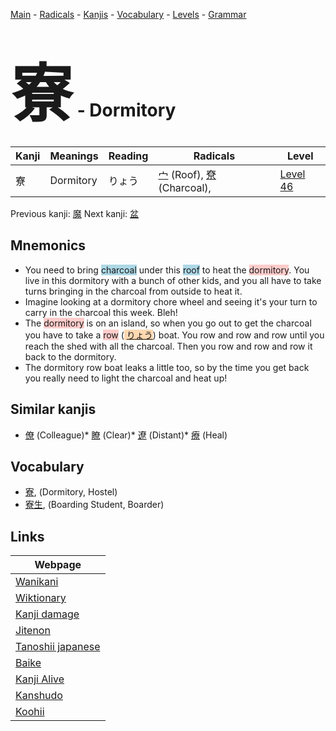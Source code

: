 <style> bigfont {font-size: 100px}</style>
[Main](../index.md) -
[Radicals](../radicals.md) -
[Kanjis](../kanjis.md) -
[Vocabulary](../vocabulary.md) -
[Levels](../levels.md) -
[Grammar](../grammar.md)
# <bigfont> 寮</bigfont> - Dormitory 

| Kanji | Meanings | Reading | Radicals | Level |
| --- | --- | --- | --- | --- |
| 寮 | Dormitory | りょう | [宀](../radicals/宀.md) (Roof), [尞](../radicals/尞.md) (Charcoal),  | [Level 46](../levels/wk_level46.md) |

Previous kanji: [魔](魔.md) Next kanji: [盆](盆.md) 

## Mnemonics
 * You need to bring <span style="background-color:#ADD8E6"> charcoal</span> under this <span style="background-color:#ADD8E6"> roof</span> to heat the <span style="background-color:#ffcccb"> dormitory</span>. You live in this dormitory with a bunch of other kids, and you all have to take turns bringing in the charcoal from outside to heat it.
* Imagine looking at a dormitory chore wheel and seeing it's your turn to carry in the charcoal this week. Bleh!
* The <span style="background-color:#ffcccb"> dormitory</span> is on an island, so when you go out to get the charcoal you have to take a <span style="background-color:#ffcccb"> row</span> (<span style="background-color:#fed8b1"> [りょう](https://jisho.org/search/りょう)</span>) boat. You row and row and row until you reach the shed with all the charcoal. Then you row and row and row it back to the dormitory.
* The dormitory row boat leaks a little too, so by the time you get back you really need to light the charcoal and heat up!


## Similar kanjis
 * [僚](僚.md) (Colleague)* [瞭](瞭.md) (Clear)* [遼](遼.md) (Distant)* [療](療.md) (Heal)


## Vocabulary
 * [寮](../vocabulary/寮.md), (Dormitory, Hostel)
* [寮生](../vocabulary/寮.md), (Boarding Student, Boarder)



## Links 

| Webpage |
| --- |
| [Wanikani          ](https://www.wanikani.com/kanji/寮) |
| [Wiktionary        ](https://en.wiktionary.org/wiki/寮) |
| [Kanji damage      ](http://www.kanjidamage.com/kanji/search?utf8=✓&q=寮) |
| [Jitenon           ](https://jitenon.com/kanji/寮) |
| [Tanoshii japanese ](https://www.tanoshiijapanese.com/dictionary/kanji.cfm?k=寮) |
| [Baike             ](https://baike.baidu.com/item/寮) |
| [Kanji Alive       ](https://app.kanjialive.com/寮) |
| [Kanshudo          ](https://www.kanshudo.com/searchmn?q=寮) |
| [Koohii            ](https://kanji.koohii.com/study/kanji/寮) |
